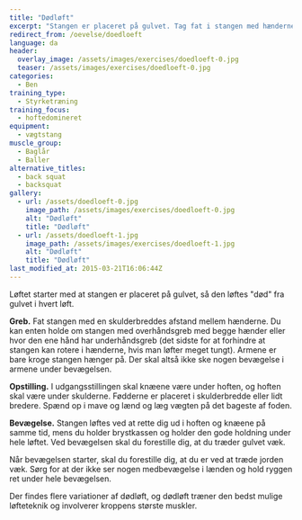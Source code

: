 ```yaml
---
title: "Dødløft"
excerpt: "Stangen er placeret på gulvet. Tag fat i stangen med hænderne i skulderbredde. Rejs dig ved at skyde hoften frem, mens stangen bare hænger i armene."
redirect_from: /oevelse/doedloeft
language: da
header:
  overlay_image: /assets/images/exercises/doedloeft-0.jpg
  teaser: /assets/images/exercises/doedloeft-0.jpg
categories:
  - Ben
training_type: 
  - Styrketræning
training_focus: 
  - hoftedomineret
equipment:
  - vægtstang
muscle_group:
  - Baglår
  - Baller
alternative_titles:
  - back squat
  - backsquat
gallery:
  - url: /assets/doedloeft-0.jpg
    image_path: /assets/images/exercises/doedloeft-0.jpg
    alt: "Dødløft"
    title: "Dødløft"
  - url: /assets/doedloeft-1.jpg
    image_path: /assets/images/exercises/doedloeft-1.jpg
    alt: "Dødløft"
    title: "Dødløft"
last_modified_at: 2015-03-21T16:06:44Z
---
```


Løftet starter med at stangen er placeret på gulvet, så den løftes "død" fra gulvet i hvert løft.

**Greb.** Fat stangen med en skulderbreddes afstand mellem hænderne. Du kan enten holde om stangen med overhåndsgreb med begge hænder eller hvor den ene hånd har underhåndsgreb (det sidste for at forhindre at stangen kan rotere i hænderne, hvis man løfter meget tungt). Armene er bare kroge stangen hænger på. Der skal altså ikke ske nogen bevægelse i armene under bevægelsen.

**Opstilling.** I udgangsstillingen skal knæene være under hoften, og hoften skal være under skulderne. Fødderne er placeret i skulderbredde eller lidt bredere. Spænd op i mave og lænd og læg vægten på det bageste af foden.

**Bevægelse.** Stangen løftes ved at rette dig ud i hoften og knæene på samme tid, mens du holder brystkassen og holder den gode holdning under hele løftet. Ved bevægelsen skal du forestille dig, at du træder gulvet væk.

Når bevægelsen starter, skal du forestille dig, at du er ved at træde jorden væk. Sørg for at der ikke ser nogen medbevægelse i lænden og hold ryggen ret under hele bevægelsen.

Der findes flere variationer af dødløft, og dødløft træner den bedst mulige løfteteknik og involverer kroppens største muskler.
